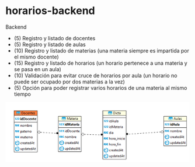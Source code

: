 # horarios-backend

Backend
- (5) Registro y listado de docentes
- (5) Registro y listado de aulas
- (10) Registro y listado de materias (una materia siempre es impartida por el mismo docente)
- (15) Registro y listado de horarios (un horario pertenece a una materia y se pasa en un aula)
- (10) Validación para evitar cruce de horarios por aula (un horario no puede ser ocupado por dos materias a la vez)
- (5) Opción para poder registrar varios horarios de una materia al mismo tiempo

![Diagrama BD](https://github.com/bendevs/project_horarios/blob/alxmcr/horarios-backend/__diagrama_bd.png "Diagrama BD")
